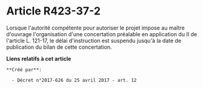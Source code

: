 # Article R423-37-2

Lorsque l'autorité compétente pour autoriser le projet impose au maître d'ouvrage l'organisation d'une concertation préalable
en application du II de l'article L. 121-17, le délai d'instruction est suspendu jusqu'à la date de publication du bilan de
cette concertation.

**Liens relatifs à cet article**

	**Créé par**:

	  - Décret n°2017-626 du 25 avril 2017 - art. 12
